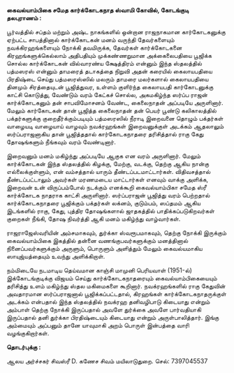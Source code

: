 <strong>கைவல்யாம்பிகை சமேத கார்க்கோடகநாத ஸ்வாமி கோவில், கோடங்குடி</strong>
<br>
<strong>தலபுராணம் :</strong>

பூர்வத்தில் சப்தம் மற்றும் அஷ்ட நாகங்களில் ஒன்றான ராஜநாகமான கார்கோடகனுக்கு ஏற்பட்ட சாபத்தினால் கார்க்கோடகன் மனம் வருந்தி தேவர்களையும் நவக்கிரஹங்களையும் நோக்கி தவமிருக்க, தேவர்கள் கார்க்கோடகனை கிரஹங்களுக்கெல்லாம் அதிபதியும் முக்கண்ணறுமான அக்கைலைபதியை பூஜிக்க சொல்ல கார்க்கோடகன் வில்வாரண்ய க்ஷேத்திரம் என்னும் இந்த ஸ்தலத்தில் பத்மஸரஸ் என்னும் தாமரைத் தடாகத்தை நிறுவி அதன் கரையில் கைலாயபதியை பிரதிஷ்டை செய்து பத்மஸரஸ்ஸில் மலரும் தாமரை மலர்களால் கைலாயபதியை தினமும் சிரத்தையுடன் பூஜித்துவர, உள்ளம் குளிர்ந்த கைலாயபதி கார்கோடனுக்கு காட்சி கொடுத்து, வேண்டும் வரம் கேட்கச் சொல்ல, அகமகிழ்ந்த ஸர்ப்ப ராஜன் கார்க்கோடகனும் தன் சாபவிமோசனம் வேண்ட, கைலைநாதன் அப்படியே அருளினார். மேலும் கார்கோடகன் தான் பூஜித்த கைலைநாதன் தன் பெயர் பூண்டு கலிகாலத்தில் பக்தர்களுக்கு குறைதீர்க்கும்படியும் பத்மஸரஸில் நீராடி இறைவனை தொழும் பக்தர்கள் வாழையடி வாழையாய் வாழவும் நவக்ரஹங்கள் இறைவனுக்குள் அடக்கம் ஆதலாலும் ஸர்ப்பராஜனாகிய தான் பூஜித்ததால் கார்கோடகநாதரை தரிசித்தால் ராகு கேது தோஷங்களும் நீங்கவும் வரம் வேண்டினார்.

இறைவனும் மனம் மகிழ்ந்து அப்படியே ஆகுக என வரம் அருளினார். மேலும் கார்க்கோடகன் இந்த ஸ்தலத்தில் கிழக்கு, மேற்கு, வடக்கு, தெற்கு ஆகிய நான்கு எல்லைக்குள்ளும், என் வம்சத்தால் யாரும் தீண்டப்படமாட்டார்கள். விதிவசத்தால் தீண்டப்பட்டாலும் அவர்கள் மரணமடைய மாட்டார்கள் எனவும் வாக்கு அளிக்க, இறைவன் உன் விருப்பம்போல் நடக்கும் எனக்கூறி கைவல்யாம்பிகா சமேத ஸ்ரீ கார்க்கோடக நாதராக காட்சி அருளினார். ஸர்ப்பராஜன் பூஜித்து வரம் பெற்றதால் கார்க்கோடகநாதரை பூஜிக்கும் பக்தர்கள் லக்னம், குடும்பம், ஸப்தமம் ஆகிய இடங்களில் ராகு, கேது, புத்திர தோஷங்களால் ஜாதகத்தில் பாதிக்கப்படுகிறவர்கள் குறைகள் நீங்கி, தோஷ நிவர்த்தி ஆகி மனம் மகிழ்ந்து வாழ்வார்கள்.

ராஜராஜேஸ்வரியின் அம்சமாகவும், துர்க்கா ஸ்வரூபமாகவும், தெற்கு நோக்கி இருக்கும் கைவல்யாம்பிகை இகத்தில் தன்னை வணங்குபவர்களுக்கும் மனத்தினால் நினைப்பவர்களுக்கும் அருளும், பொருளும் அளித்தும் மேலும் கைவல்யமாகிய ஸாயுஜ்யத்தையும் உவந்து அளிக்கிறாள்.

நம்மிடையே நடமாடிய தெய்வமான காஞ்சி மாமுனி பெரியவாள் (1951-ல்) இக்கோடங்குடிக்கு விஜயம் செய்து கார்க்கோடகநாதரையும் கைவல்யாம்பிகையையும் தரிசித்து உளம் மகிழ்ந்து ஸ்தல மகிமைகளை கூறினார். நவக்ரஹங்களில் ராகு கேதுவின் அவதாரமான ஸர்ப்பராஜனால் பூஜிக்கப்பட்டதால், கிரஹங்கள் கார்க்கோடகநாதருக்குள் அடக்கம் என்பதால் இந்த ஸ்தலத்தில் நவக்ரஹ தனிவழிபாடு கிடையாது என்றும் அம்பாள் தெற்கு நோக்கி இருப்பதால் அவளே துர்க்கை அவளே பார்வதியாகி இருப்பதால் தனி துர்க்கா பிரதிஷ்டையும் கிடையாது என்றும் அருள்பாலித்தார். இங்கு அம்மையும் அப்பனும் தானே யாவுமாகி அறம் பொருள் இன்பத்தை வாரி வழங்குகிறார்கள்.

<strong>தொடர்புக்கு :</strong>

ஆலய அர்ச்சகர்
சிவஸ்ரீ D. கணேச சிவம்
மயிலாடுதுறை.
செல்: 7397045537
